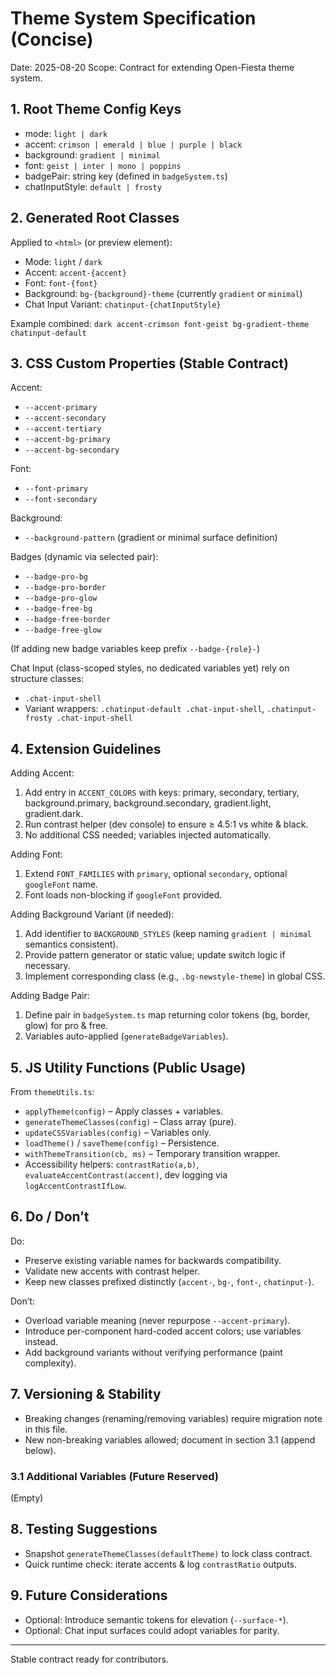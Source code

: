 # Theme System Specification (Concise)

Date: 2025-08-20
Scope: Contract for extending Open-Fiesta theme system.

## 1. Root Theme Config Keys
- mode: `light | dark`
- accent: `crimson | emerald | blue | purple | black`
- background: `gradient | minimal`
- font: `geist | inter | mono | poppins`
- badgePair: string key (defined in `badgeSystem.ts`)
- chatInputStyle: `default | frosty`

## 2. Generated Root Classes
Applied to `<html>` (or preview element):
- Mode: `light` / `dark`
- Accent: `accent-{accent}`
- Font: `font-{font}`
- Background: `bg-{background}-theme` (currently `gradient` or `minimal`)
- Chat Input Variant: `chatinput-{chatInputStyle}`

Example combined: `dark accent-crimson font-geist bg-gradient-theme chatinput-default`

## 3. CSS Custom Properties (Stable Contract)
Accent:
- `--accent-primary`
- `--accent-secondary`
- `--accent-tertiary`
- `--accent-bg-primary`
- `--accent-bg-secondary`

Font:
- `--font-primary`
- `--font-secondary`

Background:
- `--background-pattern` (gradient or minimal surface definition)

Badges (dynamic via selected pair):
- `--badge-pro-bg`
- `--badge-pro-border`
- `--badge-pro-glow`
- `--badge-free-bg`
- `--badge-free-border`
- `--badge-free-glow`

(If adding new badge variables keep prefix `--badge-{role}-`)

Chat Input (class-scoped styles, no dedicated variables yet) rely on structure classes:
- `.chat-input-shell`
- Variant wrappers: `.chatinput-default .chat-input-shell`, `.chatinput-frosty .chat-input-shell`

## 4. Extension Guidelines
Adding Accent:
1. Add entry in `ACCENT_COLORS` with keys: primary, secondary, tertiary, background.primary, background.secondary, gradient.light, gradient.dark.
2. Run contrast helper (dev console) to ensure ≥ 4.5:1 vs white & black.
3. No additional CSS needed; variables injected automatically.

Adding Font:
1. Extend `FONT_FAMILIES` with `primary`, optional `secondary`, optional `googleFont` name.
2. Font loads non-blocking if `googleFont` provided.

Adding Background Variant (if needed):
1. Add identifier to `BACKGROUND_STYLES` (keep naming `gradient | minimal` semantics consistent).
2. Provide pattern generator or static value; update switch logic if necessary.
3. Implement corresponding class (e.g., `.bg-newstyle-theme`) in global CSS.

Adding Badge Pair:
1. Define pair in `badgeSystem.ts` map returning color tokens (bg, border, glow) for pro & free.
2. Variables auto-applied (`generateBadgeVariables`).

## 5. JS Utility Functions (Public Usage)
From `themeUtils.ts`:
- `applyTheme(config)` – Apply classes + variables.
- `generateThemeClasses(config)` – Class array (pure).
- `updateCSSVariables(config)` – Variables only.
- `loadTheme()` / `saveTheme(config)` – Persistence.
- `withThemeTransition(cb, ms)` – Temporary transition wrapper.
- Accessibility helpers: `contrastRatio(a,b)`, `evaluateAccentContrast(accent)`, dev logging via `logAccentContrastIfLow`.

## 6. Do / Don’t
Do:
- Preserve existing variable names for backwards compatibility.
- Validate new accents with contrast helper.
- Keep new classes prefixed distinctly (`accent-`, `bg-`, `font-`, `chatinput-`).

Don’t:
- Overload variable meaning (never repurpose `--accent-primary`).
- Introduce per-component hard-coded accent colors; use variables instead.
- Add background variants without verifying performance (paint complexity).

## 7. Versioning & Stability
- Breaking changes (renaming/removing variables) require migration note in this file.
- New non-breaking variables allowed; document in section 3.1 (append below).

### 3.1 Additional Variables (Future Reserved)
(Empty)

## 8. Testing Suggestions
- Snapshot `generateThemeClasses(defaultTheme)` to lock class contract.
- Quick runtime check: iterate accents & log `contrastRatio` outputs.

## 9. Future Considerations
- Optional: Introduce semantic tokens for elevation (`--surface-*`).
- Optional: Chat input surfaces could adopt variables for parity.

---
Stable contract ready for contributors.
